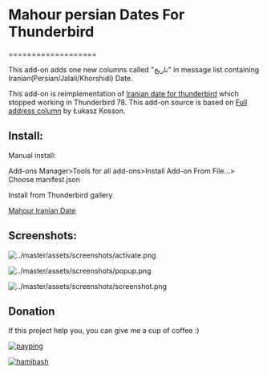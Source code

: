 # Mahour persian Dates For Thunderbird
===================

This add-on adds one new columns called "تاریخ" in message list containing
Iranian(Persian/Jalali/Khorshidi) Date.

This add-on is reimplementation of [Iranian date for thunderbird](https://addons.thunderbird.net/en-US/thunderbird/addon/iranian-date-for-thunderbird/?src=ss) which stopped working 
in Thunderbird 78. This add-on source is based on [Full address column](https://addons.thunderbird.net/en-US/thunderbird/addon/full-address-column/?src=ss) by Łukasz Kosson.



## Install:

Manual install:

Add-ons Manager>Tools for all add-ons>Install Add-on From File...><PATH TO LOCAL FILES> Choose manifest.json
  
Install from Thunderbird gallery

[Mahour Iranian Date](https://addons.thunderbird.net/en-us/thunderbird/addon/mahour-iranian-date/)


  
## Screenshots:

![../master/assets/screenshots/activate.png](../master/assets/screenshots/activate.png)

![../master/assets/screenshots/popup.png](../master/assets/screenshots/popup.png)

![../master/assets/screenshots/screenshot.png](../master/assets/screenshots/screenshot.png)

## Donation

If this project help you, you can give me a cup of coffee :) 

[![payping](../master/assets/payping.gif)](https://www.payping.ir/@mzeinali)


[![hamibash](../master/assets/hamibash.gif)](https://www.hamibash.com/mzeinali)
